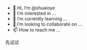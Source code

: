 - 👋 Hi, I’m @shuaioye
- 👀 I’m interested in ...
- 🌱 I’m currently learning ...
- 💞️ I’m looking to collaborate on ...
- 📫 How to reach me ...

<!---
shuaioye/shuaioye is a ✨ special ✨ repository because its `README.md` (this file) appears on your GitHub profile.
You can click the Preview link to take a look at your changes.
--->
先试试
